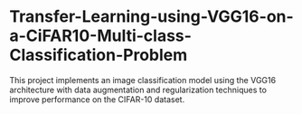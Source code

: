 # Transfer-Learning-using-VGG16-on-a-CiFAR10-Multi-class-Classification-Problem
This project implements an image classification model using the VGG16 architecture with data augmentation and regularization techniques to improve performance on the CIFAR-10 dataset.
